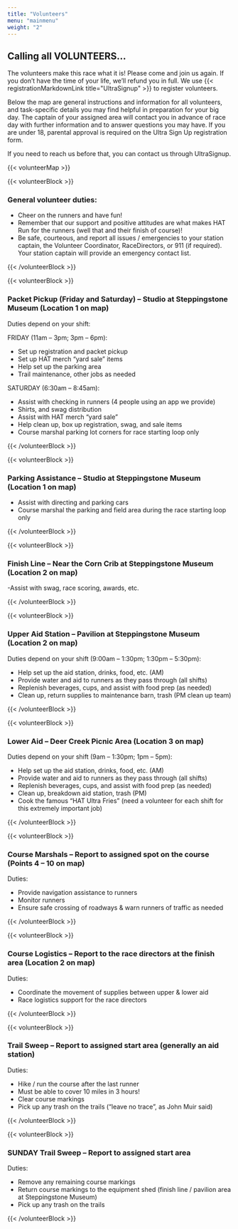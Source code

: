 ```yaml
---
title: "Volunteers"
menu: "mainmenu"
weight: "2"
---
```


## Calling all VOLUNTEERS…

The volunteers make this race what it is! Please come and join us again. If you don’t have the time of your life, we’ll refund you in full. We use {{< registrationMarkdownLink title="UltraSignup" >}} to register volunteers.

Below the map are general instructions and information for all volunteers, and task-specific details you may find helpful in preparation for your big day. The captain of your assigned area will contact you in advance of race day with further information and to answer questions you may have. If you are under 18, parental approval is required on the Ultra Sign Up registration form.

If you need to reach us before that, you can contact us through UltraSignup.

{{< volunteerMap >}}

{{< volunteerBlock >}}

### **General volunteer duties:**

- Cheer on the runners and have fun!
- Remember that our support and positive attitudes are what makes HAT Run for the runners (well that and their finish of course)!
- Be safe, courteous, and report all issues / emergencies to your station captain, the Volunteer Coordinator, RaceDirectors, or 911 (if required). Your station captain will provide an emergency contact list.

{{< /volunteerBlock >}}

{{< volunteerBlock >}}

### **Packet Pickup (Friday and Saturday)** – Studio at Steppingstone Museum (Location 1 on map)

Duties depend on your shift:

FRIDAY (11am – 3pm; 3pm – 6pm):

- Set up registration and packet pickup
- Set up HAT merch “yard sale” items
- Help set up the parking area
- Trail maintenance, other jobs as needed

SATURDAY (6:30am – 8:45am):

- Assist with checking in runners (4 people using an app we provide)
- Shirts, and swag distribution
- Assist with HAT merch “yard sale”
- Help clean up, box up registration, swag, and sale items
- Course marshal parking lot corners for race starting loop only

{{< /volunteerBlock >}}

{{< volunteerBlock >}}

### **Parking Assistance** – Studio at Steppingstone Museum (Location 1 on map)

- Assist with directing and parking cars
- Course marshal the parking and field area during the race starting loop only

{{< /volunteerBlock >}}

{{< volunteerBlock >}}

### **Finish Line** – Near the Corn Crib at Steppingstone Museum (Location 2 on map)

-Assist with swag, race scoring, awards, etc.

{{< /volunteerBlock >}}

{{< volunteerBlock >}}

### **Upper Aid Station** – Pavilion at Steppingstone Museum (Location 2 on map)

Duties depend on your shift (9:00am – 1:30pm; 1:30pm – 5:30pm):

- Help set up the aid station, drinks, food, etc. (AM)
- Provide water and aid to runners as they pass through (all shifts)
- Replenish beverages, cups, and assist with food prep (as needed)
- Clean up, return supplies to maintenance barn, trash (PM clean up team)

{{< /volunteerBlock >}}

{{< volunteerBlock >}}

### **Lower Aid** – Deer Creek Picnic Area (Location 3 on map)

Duties depend on your shift (9am – 1:30pm; 1pm – 5pm):

- Help set up the aid station, drinks, food, etc. (AM)
- Provide water and aid to runners as they pass through (all shifts)
- Replenish beverages, cups, and assist with food prep (as needed)
- Clean up, breakdown aid station, trash (PM)
- Cook the famous “HAT Ultra Fries” (need a volunteer for each shift for this extremely important job)

{{< /volunteerBlock >}}

{{< volunteerBlock >}}

### **Course Marshals** – Report to assigned spot on the course (Points 4 – 10 on map)

Duties:

- Provide navigation assistance to runners
- Monitor runners
- Ensure safe crossing of roadways &amp; warn runners of traffic as needed

{{< /volunteerBlock >}}

{{< volunteerBlock >}}

### **Course Logistics** – Report to the race directors at the finish area (Location 2 on map)

Duties:

- Coordinate the movement of supplies between upper &amp; lower aid
- Race logistics support for the race directors

{{< /volunteerBlock >}}

{{< volunteerBlock >}}

### **Trail Sweep** – Report to assigned start area (generally an aid station)

Duties:

- Hike / run the course after the last runner
- Must be able to cover 10 miles in 3 hours!
- Clear course markings
- Pick up any trash on the trails (“leave no trace”, as John Muir said)

{{< /volunteerBlock >}}

{{< volunteerBlock >}}

### **SUNDAY Trail Sweep** – Report to assigned start area

Duties:

- Remove any remaining course markings
- Return course markings to the equipment shed (finish line / pavilion area at Steppingstone Museum)
- Pick up any trash on the trails

{{< /volunteerBlock >}}
